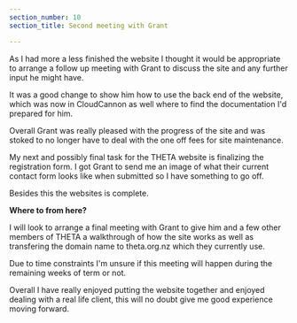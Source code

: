 ```yaml
---
section_number: 10
section_title: Second meeting with Grant

---
```


As I had more a less finished the website I thought it would be appropriate to arrange a follow up meeting with Grant to discuss the site and any further input he might have. 

It was a good change to show him how to use the back end of the website, which was now in CloudCannon as well where to find the documentation I'd prepared for him.

Overall Grant was really pleased with the progress of the site and was stoked to no longer have to deal with the one off fees for site maintenance.

My next and possibly final task for the THETA website is finalizing the registration form. I got Grant to send me an image of what their current contact form looks like when submitted so I have something to go off. 

Besides this the websites is complete. 

**Where to from here?**

I will look to arrange a final meeting with Grant to give him and a few other members of THETA a walkthrough of how the site works as well as transfering the domain name to theta.org.nz which they currently use. 

Due to time constraints I'm unsure if this meeting will happen during the remaining weeks of term or not.

Overall I have really enjoyed putting the website together and enjoyed dealing with a real life client, this will no doubt give me good experience moving forward. 
